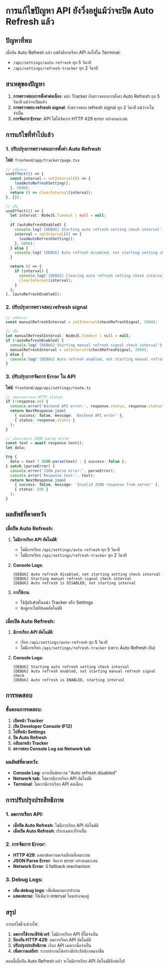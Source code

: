 # การแก้ไขปัญหา API ยังวิ่งอยู่แม้ว่าจะปิด Auto Refresh แล้ว

## ปัญหาที่พบ

เมื่อปิด Auto Refresh แล้ว แต่ยังมีการเรียก API ต่อไปใน Terminal:
- `/api/settings/auto-refresh` ทุก 5 วินาที
- `/api/settings/refresh-tracker` ทุก 2 วินาที

## สาเหตุของปัญหา

1. **การตรวจสอบการตั้งค่าต่อเนื่อง**: หน้า Tracker ยังตรวจสอบการตั้งค่า Auto Refresh ทุก 5 วินาที แม้ว่าจะปิดแล้ว
2. **การตรวจสอบ refresh signal**: ยังตรวจสอบ refresh signal ทุก 2 วินาที แม้ว่าจะไม่จำเป็น
3. **การจัดการ Error**: API ไม่ได้จัดการ HTTP 429 error อย่างเหมาะสม

## การแก้ไขที่ทำไปแล้ว

### 1. ปรับปรุงการตรวจสอบการตั้งค่า Auto Refresh

**ไฟล์**: `frontend/app/tracker/page.tsx`

```typescript
// เปลี่ยนจาก
useEffect(() => {
  const interval = setInterval(() => {
    loadAutoRefreshSetting();
  }, 5000);
  return () => clearInterval(interval);
}, []);

// เป็น
useEffect(() => {
  let interval: NodeJS.Timeout | null = null;
  
  if (autoRefreshEnabled) {
    console.log('[DEBUG] Starting auto refresh setting check interval');
    interval = setInterval(() => {
      loadAutoRefreshSetting();
    }, 5000);
  } else {
    console.log('[DEBUG] Auto refresh disabled, not starting setting check interval');
  }

  return () => {
    if (interval) {
      console.log('[DEBUG] Clearing auto refresh setting check interval');
      clearInterval(interval);
    }
  };
}, [autoRefreshEnabled]);
```

### 2. ปรับปรุงการตรวจสอบ refresh signal

```typescript
// เปลี่ยนจาก
const manualRefreshInterval = setInterval(checkRefreshSignal, 2000);

// เป็น
let manualRefreshInterval: NodeJS.Timeout | null = null;
if (!autoRefreshEnabled) {
  console.log('[DEBUG] Starting manual refresh signal check interval');
  manualRefreshInterval = setInterval(checkRefreshSignal, 2000);
} else {
  console.log('[DEBUG] Auto refresh enabled, not starting manual refresh signal check');
}
```

### 3. ปรับปรุงการจัดการ Error ใน API

**ไฟล์**: `frontend/app/api/settings/route.ts`

```typescript
// เพิ่มการตรวจสอบ HTTP status
if (!response.ok) {
  console.error('Backend API error:', response.status, response.statusText);
  return NextResponse.json(
    { success: false, message: 'Backend API error' },
    { status: response.status }
  );
}

// เพิ่มการจัดการ JSON parse error
const text = await response.text();
let data;

try {
  data = text ? JSON.parse(text) : { success: false };
} catch (parseError) {
  console.error('JSON parse error:', parseError);
  console.error('Response text:', text);
  return NextResponse.json(
    { success: false, message: 'Invalid JSON response from server' },
    { status: 500 }
  );
}
```

## ผลลัพธ์ที่คาดหวัง

### เมื่อปิด Auto Refresh:

1. **ไม่มีการเรียก API อัตโนมัติ**:
   - ไม่มีการเรียก `/api/settings/auto-refresh` ทุก 5 วินาที
   - ไม่มีการเรียก `/api/settings/refresh-tracker` ทุก 2 วินาที

2. **Console Logs**:
   ```
   [DEBUG] Auto refresh disabled, not starting setting check interval
   [DEBUG] Starting manual refresh signal check interval
   [DEBUG] Auto refresh is DISABLED, not starting interval
   ```

3. **การใช้งาน**:
   - ใช้ปุ่มรีเฟรชในหน้า Tracker หรือ Settings
   - ข้อมูลจะไม่อัปเดตอัตโนมัติ

### เมื่อเปิด Auto Refresh:

1. **มีการเรียก API อัตโนมัติ**:
   - เรียก `/api/settings/auto-refresh` ทุก 5 วินาที
   - ไม่มีการเรียก `/api/settings/refresh-tracker` (เพราะ Auto Refresh เปิด)

2. **Console Logs**:
   ```
   [DEBUG] Starting auto refresh setting check interval
   [DEBUG] Auto refresh enabled, not starting manual refresh signal check
   [DEBUG] Auto refresh is ENABLED, starting interval
   ```

## การทดสอบ

### ขั้นตอนการทดสอบ:

1. **เปิดหน้า Tracker**
2. **เปิด Developer Console (F12)**
3. **ไปที่หน้า Settings**
4. **ปิด Auto Refresh**
5. **กลับมาหน้า Tracker**
6. **ตรวจสอบ Console Log และ Network tab**

### ผลลัพธ์ที่คาดหวัง:

- **Console Log**: ควรเห็นข้อความ "Auto refresh disabled"
- **Network tab**: ไม่ควรมีการเรียก API อัตโนมัติ
- **Terminal**: ไม่ควรมีการเรียก API ต่อเนื่อง

## การปรับปรุงประสิทธิภาพ

### 1. ลดการเรียก API:

- **เมื่อปิด Auto Refresh**: ไม่มีการเรียก API อัตโนมัติ
- **เมื่อเปิด Auto Refresh**: เรียกเฉพาะที่จำเป็น

### 2. การจัดการ Error:

- **HTTP 429**: แสดงข้อความแจ้งเตือนที่เหมาะสม
- **JSON Parse Error**: จัดการ error อย่างเหมาะสม
- **Network Error**: มี fallback mechanism

### 3. Debug Logs:

- **เพิ่ม debug logs**: เพื่อติดตามการทำงาน
- **แสดงสถานะ**: ให้เห็นว่า interval ไหนทำงานอยู่

## สรุป

การแก้ไขนี้จะช่วยให้:

1. **ลดการใช้งานเซิร์ฟเวอร์**: ไม่มีการเรียก API ที่ไม่จำเป็น
2. **ป้องกัน HTTP 429**: ลดการเรียก API อัตโนมัติ
3. **ปรับปรุงประสิทธิภาพ**: เรียก API เฉพาะเมื่อจำเป็น
4. **เพิ่มความเสถียร**: ระบบทำงานได้อย่างมีประสิทธิภาพมากขึ้น

ตอนนี้เมื่อปิด Auto Refresh แล้ว จะไม่มีการเรียก API อัตโนมัติอีกต่อไป!

